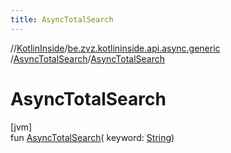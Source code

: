 ```yaml
---
title: AsyncTotalSearch
---
```

//[KotlinInside](../../../index.html)/[be.zvz.kotlininside.api.async.generic](../index.html)
/[AsyncTotalSearch](index.html)/[AsyncTotalSearch](-async-total-search.html)

# AsyncTotalSearch

[jvm]\
fun [AsyncTotalSearch](-async-total-search.html)(
keyword: [String](https://kotlinlang.org/api/latest/jvm/stdlib/kotlin/-string/index.html))




